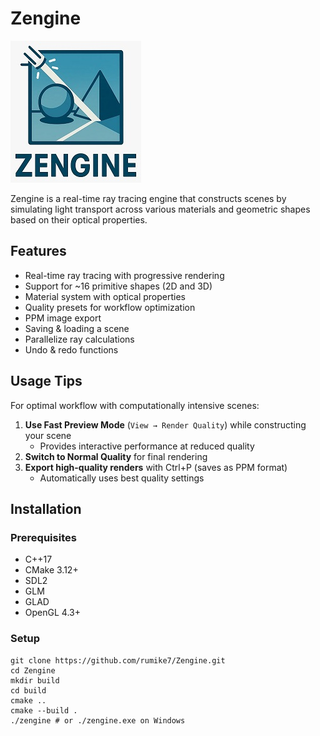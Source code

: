 # Zengine

![Zengine Logo](assets/logo.jpeg) 

Zengine is a real-time ray tracing engine that constructs scenes by simulating light transport across various materials and geometric shapes based on their optical properties.

## Features

- Real-time ray tracing with progressive rendering
- Support for ~16 primitive shapes (2D and 3D)
- Material system with optical properties
- Quality presets for workflow optimization
- PPM image export
- Saving & loading a scene
- Parallelize ray calculations
- Undo & redo functions

## Usage Tips

For optimal workflow with computationally intensive scenes:

1. **Use Fast Preview Mode** (`View → Render Quality`) while constructing your scene
   - Provides interactive performance at reduced quality
2. **Switch to Normal Quality** for final rendering
3. **Export high-quality renders** with Ctrl+P (saves as PPM format)
   - Automatically uses best quality settings

## Installation

### Prerequisites

- C++17
- CMake 3.12+
- SDL2
- GLM
- GLAD
- OpenGL 4.3+

### Setup 
```
git clone https://github.com/rumike7/Zengine.git
cd Zengine
mkdir build 
cd build 
cmake ..
cmake --build .
./zengine # or ./zengine.exe on Windows 
```